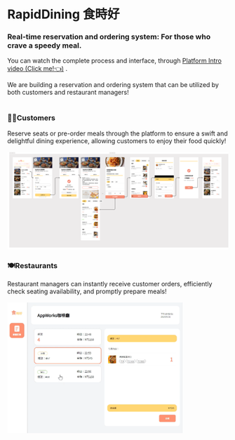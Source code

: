 # RapidDining 食時好

### Real-time reservation and ordering system: For those who crave a speedy meal.

You can watch the complete process and interface, through [Platform Intro video (Click me!👈)](https://youtu.be/b0S1UzsztXc) .

We are building a reservation and ordering system that can be utilized by both customers and restaurant managers!</br></br>

### 🙆‍♀️Customers

Reserve seats or pre-order meals through the platform to ensure a swift and delightful dining experience, allowing customers to enjoy their food quickly! </br></br>
<img src="/frontend//public/訂餐系統.png" width="600">

### 🍽️Restaurants

Restaurant managers can instantly receive customer orders, efficiently check seating availability, and promptly prepare meals!</br></br>
<img src="/frontend//public/餐廳畫面.png" width="400">
